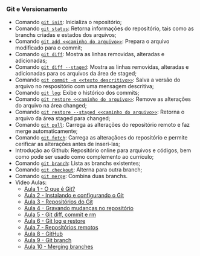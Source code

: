 ### Git e Versionamento

* Comando [`git init`](https://git-scm.com/docs/git-init): Inicializa o repositório;
* Comando [`git status`](https://git-scm.com/docs/git-status): Retorna informações do repositório, tais como as branchs criadas e estados dos arquivos;
* Comando [`git add <<caminho do arquivo>>`](https://git-scm.com/docs/git-add): Prepara o arquivo modificado para o commit;
* Comando [`git diff`](https://git-scm.com/docs/git-diff): Mostra as linhas removidas, alteradas e adicionadas;
* Comando [`git diff --staged`](https://git-scm.com/docs/git-diff): Mostra as linhas removidas, alteradas e adicionadas para os arquivos da área de staged;
* Comando [`git commit -m <<texto descritivo>>`](https://git-scm.com/docs/git-commit): Salva a versão do arquivo no respositório com uma mensagem descritiva;
* Comando [`git log`](https://git-scm.com/docs/git-log): Exibe o histórico dos commits;
* Comando [`git restore <<caminho do arquivo>>`](https://git-scm.com/docs/git-restore): Remove as alterações do arquivo na área changed;
* Comando [`git restore --staged <<caminho do arquivo>>`](https://git-scm.com/docs/git-restore): Retorna o arquivo da área staged para changed;
* Comando [`git pull`](https://git-scm.com/docs/git-pull): Carrega as alterações do repositório remoto e faz merge automaticamente;
* Comando [`git fetch`](https://git-scm.com/docs/git-fetch): Carrega as alteraçãoes do repositório e permite cerificar as alterações antes de inseri-las;
* Introdução ao Github: Repositório online para arquivos e códigos, bem como pode ser usado como complemento ao currículo;
* Comando [`git branch`](https://git-scm.com/docs/git-branch): Lista as branchs existentes;
* Comando [`git checkout`](https://git-scm.com/docs/git-checkout): Alterna para outra branch;
* Comando [`git merge`](https://git-scm.com/docs/git-merge): Combina duas branchs.
* Video Aulas:
  - [Aula 1 - O que é Git?](https://youtu.be/tcUsdj8CNEI)
  - [Aula 2 - Instalando e configurando o Git](https://youtu.be/ZXJPth6zteQ)
  - [Aula 3 - Repositórios do Git](https://youtu.be/0EyaRrKH3xw)
  - [Aula 4 - Gravando mudanças no repositório](https://youtu.be/79YlA2bcfsI)
  - [Aula 5 - Git diff, commit e rm](https://youtu.be/4MxLs7mYc54)
  - [Aula 6 - Git log e restore](https://youtu.be/NrW_UPAr83Q)
  - [Aula 7 - Repositórios remotos](https://youtu.be/0th6FUR2EN4)
  - [Aula 8 - GitHub](https://youtu.be/y9ziXFBmV5o)
  - [Aula 9 - Git branch](https://youtu.be/EAJl34f0fYw)
  - [Aula 10 - Merging branches](https://youtu.be/TFBWfHw7ohs)
